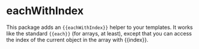 eachWithIndex
=============

This package adds an `{{eachWithIndex}}` helper to your templates. It works
like the standard `{{each}}` (for arrays, at least), except that you can access
the index of the current object in the array with {{index}}.
